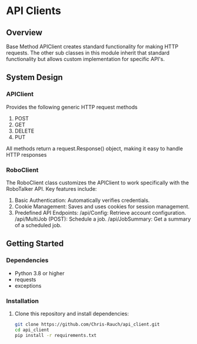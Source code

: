 # API Clients

## Overview
Base Method APIClient creates standard functionality for making HTTP requests. 
The other sub classes in this module inherit that standard functionality but 
allows custom implementation for specific API's.

## System Design

### APIClient
Provides the following generic HTTP request methods
  1. POST
  2. GET
  3. DELETE
  4. PUT

All methods return a request.Response() object, making it easy to handle HTTP responses

### RoboClient
The RoboClient class customizes the APIClient to work specifically with the RoboTalker API. Key features include:

  1. Basic Authentication: Automatically verifies credentials.
  2. Cookie Management: Saves and uses cookies for session management.
  3. Predefined API Endpoints:
    /api/Config: Retrieve account configuration.
    /api/MultiJob (POST): Schedule a job.
    /api/JobSummary: Get a summary of a scheduled job.

## Getting Started

### Dependencies
- Python 3.8 or higher
- requests
- exceptions

### Installation
1. Clone this repository and install dependencies:
   ```bash
   git clone https://github.com/Chris-Rauch/api_client.git
   cd api_client
   pip install -r requirements.txt
   ```
   
